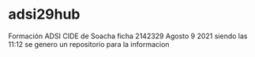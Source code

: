 # adsi29hub
Formación ADSI  CIDE de Soacha ficha 2142329
Agosto 9 2021 siendo las 11:12 se genero un repositorio para la informacion
